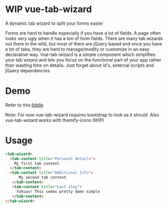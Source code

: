 # WIP vue-tab-wizard
A dynamic tab wizard to split your forms easier

Forms are hard to handle especially if you have a lot of fields. A page often looks very ugly when it has a ton of form fields.
There are many tab wizards out there in the wild, but most of them are jQuery based and once you have a lot of tabs, they are hard to manage/modify 
or customize in an easy declarative way.
Vue-tab-wizard is a simple component which simplifies your tab wizard and lets you focus on the functional part of your app rather than
wasting time on details. Just forget about id's, external scripts and jQuery dependencies

# Demo
Refer to this [fiddle](https://jsfiddle.net/CristiJ/bt5dhqtf/8/)

Note: For now vue-tab-wizard requires bootstrap to look as it should. Also vue-tab-wizard works with themify-icons (WIP)

# Usage
```html
<tab-wizard>
  <tab-content title="Personal details">
    My first tab content
  </tab-content>
  <tab-content title="Additional Info">
      My second tab content
   </tab-content>
   <tab-content title="Last step">
     Yuhuuu! This seems pretty damn simple
   </tab-content>
</tab-wizard>
```
